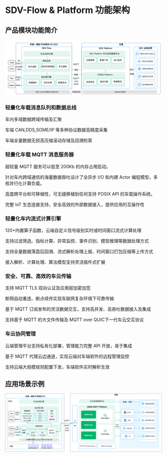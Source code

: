 # SDV-Flow & Platform 功能架构


## 产品模块功能简介
 
![image-20240520165342882](_assets/arch-overview.png)


### 轻量化车载消息队列和数据总线

车内多域数据跨域传输及汇聚

车端 CAN,DDS,SOME/IP 等多种协议数据高精度采集

车端全量数据无损高压缩滚动存储及回溯检索

### 轻量化车载 MQTT 消息服务器

超轻量 MQTT 服务可以低至 200Kb 的内存占用启动。

针对车内跨域通信的海量数据吞吐设计了全异步 I/O 和内建 Actor 编程模型，多核并行化计算负载。

高度跨平台和可移植性，可无缝移植到任何支持 POSIX API 的车载操作系统。

完整 IoT 生态连接支持，安全高效的外部数据接入，提供应用的互操作性

### 轻量化车内流式计算引擎

120+内置算子函数，云端自定义信号级别实时或时间窗口流式计算处理

支持过滤筛选、指标计算、异常监控、事件识别、模型推理等数据处理方式

支持全量数据落盘后回溯、流式解析处理上报、时间窗口打包压缩等上传方式

接入解析、计算处理、算法模型支持灵活插件式扩展

### 安全、可靠、高效的车云传输

支持 MQTT TLS 双向认证及应用层加密加签

断网自动重连、断点续传实现车联网复杂环境下可靠传输

基于 MQTT 订阅发布的灵活数据交互，支持高并发、高吞吐数据接入及集成

支持基于 MQTT 的大文件传输及 MQTT over QUIC下一代车云交互协议

### 车云协同管理

云端管理平台支持私有化部署，管理能力完整 API 开放，易于集成

基于 MQTT 代理云边通道，实现云端对车端软件的远程管理监控

支持云端大规模规则配置下发，车端软件实时解析生效


## 应用场景示例

![image-20240520165342882](_assets/arch-detail.png)
